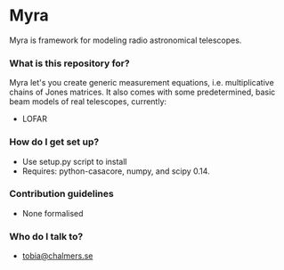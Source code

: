 # Myra #

Myra is framework for modeling radio astronomical telescopes.

### What is this repository for? ###

Myra let's you create generic measurement equations, i.e. multiplicative chains
of Jones matrices. It also comes with some predetermined, basic beam models of
real telescopes, currently:

* LOFAR

### How do I get set up? ###

* Use setup.py script to install
* Requires: python-casacore, numpy, and scipy 0.14.

### Contribution guidelines ###

* None formalised

### Who do I talk to? ###

* tobia@chalmers.se
